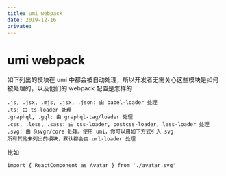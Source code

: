 ```yaml
---
title: umi webpack
date: 2019-12-16
private: 
---
```

# umi webpack
如下列出的模块在 umi 中都会被自动处理，所以开发者无需关心这些模块是如何被处理的，以及他们的 webpack 配置是怎样的

    .js, .jsx, .mjs, .jsx, .json: 由 babel-loader 处理
    .ts: 由 ts-loader 处理
    .graphql, .gql: 由 graphql-tag/loader 处理
    .css, .less, .sass: 由 css-loader, postcss-loader, less-loader 处理
    .svg: 由 @svgr/core 处理。使用 umi，你可以用如下方式引入 svg
    所有其他未列出的模块，默认都会由 url-loader 处理

比如

    import { ReactComponent as Avatar } from './avatar.svg'
